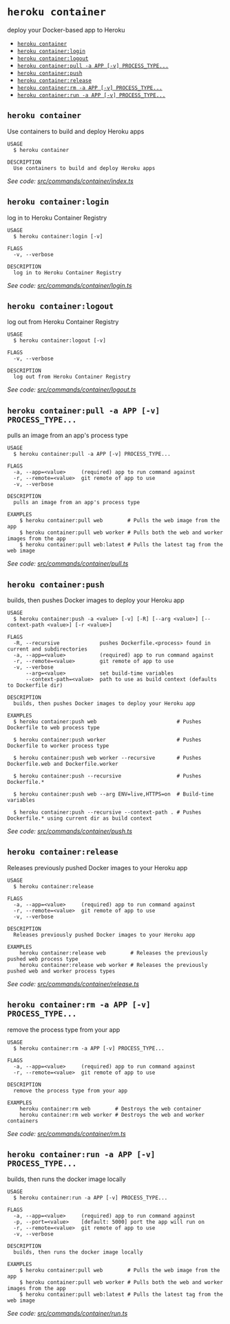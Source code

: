 `heroku container`
==================

deploy your Docker-based app to Heroku

* [`heroku container`](#heroku-container)
* [`heroku container:login`](#heroku-containerlogin)
* [`heroku container:logout`](#heroku-containerlogout)
* [`heroku container:pull -a APP [-v] PROCESS_TYPE...`](#heroku-containerpull--a-app--v-process_type)
* [`heroku container:push`](#heroku-containerpush)
* [`heroku container:release`](#heroku-containerrelease)
* [`heroku container:rm -a APP [-v] PROCESS_TYPE...`](#heroku-containerrm--a-app--v-process_type)
* [`heroku container:run -a APP [-v] PROCESS_TYPE...`](#heroku-containerrun--a-app--v-process_type)

## `heroku container`

Use containers to build and deploy Heroku apps

```
USAGE
  $ heroku container

DESCRIPTION
  Use containers to build and deploy Heroku apps
```

_See code: [src/commands/container/index.ts](https://github.com/heroku/cli/blob/v10.0.0-beta.2/packages/cli/src/commands/container/index.ts)_

## `heroku container:login`

log in to Heroku Container Registry

```
USAGE
  $ heroku container:login [-v]

FLAGS
  -v, --verbose

DESCRIPTION
  log in to Heroku Container Registry
```

_See code: [src/commands/container/login.ts](https://github.com/heroku/cli/blob/v10.0.0-beta.2/packages/cli/src/commands/container/login.ts)_

## `heroku container:logout`

log out from Heroku Container Registry

```
USAGE
  $ heroku container:logout [-v]

FLAGS
  -v, --verbose

DESCRIPTION
  log out from Heroku Container Registry
```

_See code: [src/commands/container/logout.ts](https://github.com/heroku/cli/blob/v10.0.0-beta.2/packages/cli/src/commands/container/logout.ts)_

## `heroku container:pull -a APP [-v] PROCESS_TYPE...`

pulls an image from an app's process type

```
USAGE
  $ heroku container:pull -a APP [-v] PROCESS_TYPE...

FLAGS
  -a, --app=<value>     (required) app to run command against
  -r, --remote=<value>  git remote of app to use
  -v, --verbose

DESCRIPTION
  pulls an image from an app's process type

EXAMPLES
    $ heroku container:pull web        # Pulls the web image from the app
    $ heroku container:pull web worker # Pulls both the web and worker images from the app
    $ heroku container:pull web:latest # Pulls the latest tag from the web image
```

_See code: [src/commands/container/pull.ts](https://github.com/heroku/cli/blob/v10.0.0-beta.2/packages/cli/src/commands/container/pull.ts)_

## `heroku container:push`

builds, then pushes Docker images to deploy your Heroku app

```
USAGE
  $ heroku container:push -a <value> [-v] [-R] [--arg <value>] [--context-path <value>] [-r <value>]

FLAGS
  -R, --recursive             pushes Dockerfile.<process> found in current and subdirectories
  -a, --app=<value>           (required) app to run command against
  -r, --remote=<value>        git remote of app to use
  -v, --verbose
      --arg=<value>           set build-time variables
      --context-path=<value>  path to use as build context (defaults to Dockerfile dir)

DESCRIPTION
  builds, then pushes Docker images to deploy your Heroku app

EXAMPLES
  $ heroku container:push web                          # Pushes Dockerfile to web process type

  $ heroku container:push worker                       # Pushes Dockerfile to worker process type

  $ heroku container:push web worker --recursive       # Pushes Dockerfile.web and Dockerfile.worker

  $ heroku container:push --recursive                  # Pushes Dockerfile.*

  $ heroku container:push web --arg ENV=live,HTTPS=on  # Build-time variables

  $ heroku container:push --recursive --context-path . # Pushes Dockerfile.* using current dir as build context
```

_See code: [src/commands/container/push.ts](https://github.com/heroku/cli/blob/v10.0.0-beta.2/packages/cli/src/commands/container/push.ts)_

## `heroku container:release`

Releases previously pushed Docker images to your Heroku app

```
USAGE
  $ heroku container:release

FLAGS
  -a, --app=<value>     (required) app to run command against
  -r, --remote=<value>  git remote of app to use
  -v, --verbose

DESCRIPTION
  Releases previously pushed Docker images to your Heroku app

EXAMPLES
    heroku container:release web        # Releases the previously pushed web process type
    heroku container:release web worker # Releases the previously pushed web and worker process types
```

_See code: [src/commands/container/release.ts](https://github.com/heroku/cli/blob/v10.0.0-beta.2/packages/cli/src/commands/container/release.ts)_

## `heroku container:rm -a APP [-v] PROCESS_TYPE...`

remove the process type from your app

```
USAGE
  $ heroku container:rm -a APP [-v] PROCESS_TYPE...

FLAGS
  -a, --app=<value>     (required) app to run command against
  -r, --remote=<value>  git remote of app to use

DESCRIPTION
  remove the process type from your app

EXAMPLES
    heroku container:rm web        # Destroys the web container
    heroku container:rm web worker # Destroys the web and worker containers
```

_See code: [src/commands/container/rm.ts](https://github.com/heroku/cli/blob/v10.0.0-beta.2/packages/cli/src/commands/container/rm.ts)_

## `heroku container:run -a APP [-v] PROCESS_TYPE...`

builds, then runs the docker image locally

```
USAGE
  $ heroku container:run -a APP [-v] PROCESS_TYPE...

FLAGS
  -a, --app=<value>     (required) app to run command against
  -p, --port=<value>    [default: 5000] port the app will run on
  -r, --remote=<value>  git remote of app to use
  -v, --verbose

DESCRIPTION
  builds, then runs the docker image locally

EXAMPLES
    $ heroku container:pull web        # Pulls the web image from the app
    $ heroku container:pull web worker # Pulls both the web and worker images from the app
    $ heroku container:pull web:latest # Pulls the latest tag from the web image
```

_See code: [src/commands/container/run.ts](https://github.com/heroku/cli/blob/v10.0.0-beta.2/packages/cli/src/commands/container/run.ts)_
